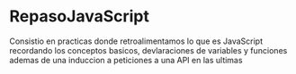 # RepasoJavaScript

<p>Consistio en practicas donde retroalimentamos lo que es JavaScript recordando los conceptos basicos, devlaraciones de variables y funciones ademas de una induccion a peticiones a una API en las ultimas
</p>
